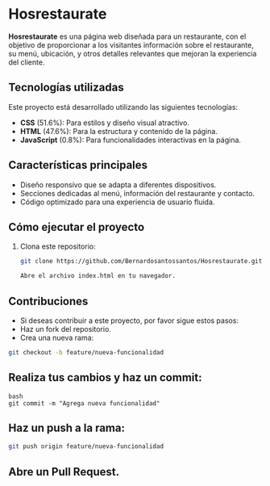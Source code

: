 # Hosrestaurate

**Hosrestaurate** es una página web diseñada para un restaurante, con el objetivo de proporcionar a los visitantes información sobre el restaurante, su menú, ubicación, y otros detalles relevantes que mejoran la experiencia del cliente.

## Tecnologías utilizadas

Este proyecto está desarrollado utilizando las siguientes tecnologías:

- **CSS** (51.6%): Para estilos y diseño visual atractivo.
- **HTML** (47.6%): Para la estructura y contenido de la página.
- **JavaScript** (0.8%): Para funcionalidades interactivas en la página.

## Características principales

- Diseño responsivo que se adapta a diferentes dispositivos.
- Secciones dedicadas al menú, información del restaurante y contacto.
- Código optimizado para una experiencia de usuario fluida.

## Cómo ejecutar el proyecto

1. Clona este repositorio:
   ```bash
   git clone https://github.com/Bernardosantossantos/Hosrestaurate.git

   Abre el archivo index.html en tu navegador.
   
## Contribuciones

- Si deseas contribuir a este proyecto, por favor sigue estos pasos:
- Haz un fork del repositorio.
- Crea una nueva rama:
 ```bash
git checkout -b feature/nueva-funcionalidad
 ```

## Realiza tus cambios y haz un commit:
```
bash
git commit -m "Agrega nueva funcionalidad"
```
## Haz un push a la rama:
```bash
git push origin feature/nueva-funcionalidad
```
## Abre un Pull Request.
